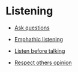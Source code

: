 # Listening


 - [Ask questions](../Ask%20questions/index.md)
    
 - [Emphathic listening](../Emphathic%20listening/index.md)
    
 - [Listen before talking](../Listen%20before%20talking/index.md)
    
 - [Respect others opinion](../Respect%20others%20opinion/index.md)
    
